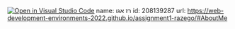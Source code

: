 [![Open in Visual Studio Code](https://classroom.github.com/assets/open-in-vscode-c66648af7eb3fe8bc4f294546bfd86ef473780cde1dea487d3c4ff354943c9ae.svg)](https://classroom.github.com/online_ide?assignment_repo_id=7702651&assignment_repo_type=AssignmentRepo)
name: רז אגו
id: 208139287
url: https://web-development-environments-2022.github.io/assignment1-razego/#AboutMe
